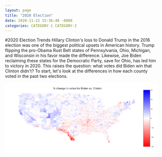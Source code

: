 ```yaml
---
layout: page
title: "2020 Election"
date: 2020-11-22 15:36:40 -0000
categories: CATEGORY-1 CATEGORY-2
---
```

#2020 Election Trends
Hillary Clinton's loss to Donald Trump in the 2016 election was one of the biggest political upsets in American history. Trump flipping the pro-Obama Rust Belt states of Pennsylvania, Ohio, Michigan, and Wisconsin in his favor made the difference. Likewise, Joe Biden reclaiming these states for the Democratic Party, save for Ohio, has led him to victory in 2020. This raises the question: what votes did Biden win that Clinton didn't? To start, let's look at the differences in how each county voted in the past two elections.

![](us_ddiff%.png)  


